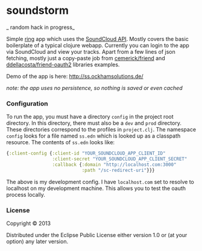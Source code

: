 # soundstorm

_ random hack in progress_

Simple [ring](https://github.com/ring-clojure) app which uses the [SoundCloud API](http://developers.soundcloud.com/docs/api/reference). Mostly covers the basic boilerplate of a typical clojure webapp. Currently you can login to the app via SoundCloud and view your tracks. Apart from a few lines of json fetching, mostly just a copy-paste job from [cemerick/friend](https://github.com/cemerick/friend) and [ddellacosta/friend-oauth2](https://github.com/ddellacosta/friend-oauth2) libraries examples.

Demo of the app is here: http://ss.ockhamsolutions.de/

_note: the app uses no persistence, so nothing is saved or even cached_

### Configuration

To run the app, you must have a directory `config` in the project root directory. In this directory, there must also be a `dev` and `prod` directory. These directories correspond to the profiles in `project.clj`. The namespace `config` looks for a file named `ss.edn` which is looked up as a classpath resource. The contents of `ss.edn` looks like:

```clj
{:client-config {:client-id "YOUR_SOUNDCLOUD_APP_CLIENT_ID"
                 :client-secret "YOUR_SOUNDCLOUD_APP_CLIENT_SECRET"
                 :callback {:domain "http://localhost.com:3000"
                            :path "/sc-redirect-uri"}}}
```

The above is my development config. I have `localhost.com` set to resolve to localhost on my development machine. This allows you to test the oauth process locally.

### License

Copyright © 2013

Distributed under the Eclipse Public License either version 1.0 or (at your option) any later version.

